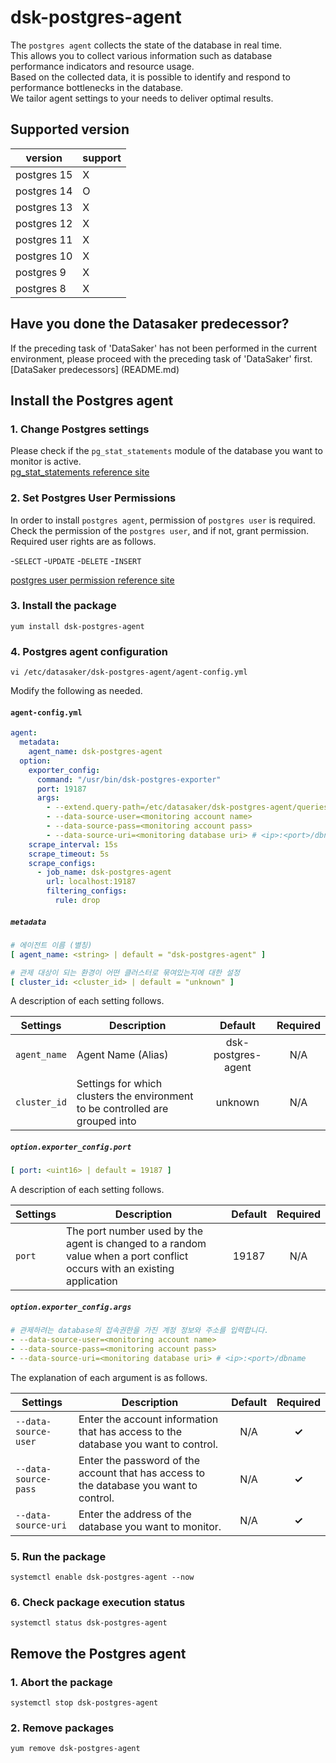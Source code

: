 # dsk-postgres-agent

The `postgres agent` collects the state of the database in real time.\
This allows you to collect various information such as database performance indicators and resource usage.\
Based on the collected data, it is possible to identify and respond to performance bottlenecks in the database.\
We tailor agent settings to your needs to deliver optimal results.

## Supported version

|version|support|
|---|---|
|postgres 15|X|
|postgres 14|O|
|postgres 13|X|
|postgres 12|X|
|postgres 11|X|
|postgres 10|X|
|postgres 9|X|
|postgres 8|X|

## Have you done the Datasaker predecessor?

If the preceding task of 'DataSaker' has not been performed in the current environment, please proceed with the preceding task of 'DataSaker' first. [DataSaker predecessors] (README.md)

## Install the Postgres agent

### 1. Change Postgres settings

Please check if the `pg_stat_statements` module of the database you want to monitor is active.\
[pg_stat_statements reference site](https://www.postgresql.org/docs/14/pgstatstatements.html)

### 2. Set Postgres User Permissions

In order to install `postgres agent`, permission of `postgres user` is required.\
Check the permission of the `postgres user`, and if not, grant permission.\
Required user rights are as follows.

-`SELECT`
-`UPDATE`
-`DELETE`
-`INSERT`

[postgres user permission reference site](https://www.postgresql.org/docs/14/sql-grant.html)

### 3. Install the package
```shell
yum install dsk-postgres-agent
```
### 4. Postgres agent configuration
```shell
vi /etc/datasaker/dsk-postgres-agent/agent-config.yml
```
Modify the following as needed.

#### `agent-config.yml`
```yaml
agent:
  metadata:
    agent_name: dsk-postgres-agent
  option:
    exporter_config:
      command: "/usr/bin/dsk-postgres-exporter"
      port: 19187
      args:
        - --extend.query-path=/etc/datasaker/dsk-postgres-agent/queries.yaml
        - --data-source-user=<monitoring account name>
        - --data-source-pass=<monitoring account pass>
        - --data-source-uri=<monitoring database uri> # <ip>:<port>/dbname
    scrape_interval: 15s
    scrape_timeout: 5s
    scrape_configs:
      - job_name: dsk-postgres-agent
        url: localhost:19187
        filtering_configs:
          rule: drop
```
##### `metadata`
```yaml
# 에이전트 이름 (별칭)
[ agent_name: <string> | default = "dsk-postgres-agent" ]

# 관제 대상이 되는 환경이 어떤 클러스터로 묶여있는지에 대한 설정
[ cluster_id: <cluster_id> | default = "unknown" ]
```
A description of each setting follows.

| **Settings** | **Description** | **Default** | **Required** |
| -------------------------- | ---------------------------------------------------------------------------------------------------- | :----------: | :------------: |
| `agent_name` | Agent Name (Alias) | dsk-postgres-agent | N/A |
| `cluster_id` | Settings for which clusters the environment to be controlled are grouped into | unknown | N/A |

##### `option.exporter_config.port`
```yaml
[ port: <uint16> | default = 19187 ]
```
A description of each setting follows.

| **Settings** | **Description** | **Default** | **Required** |
| ------------ | ---------------------------------------------------------------------------------------------------- | :----------: | :------------: |
| `port` | The port number used by the agent is changed to a random value when a port conflict occurs with an existing application | 19187 | N/A |

##### `option.exporter_config.args`
```yaml
# 관제하려는 database의 접속권한을 가진 계정 정보와 주소를 입력합니다.
- --data-source-user=<monitoring account name>
- --data-source-pass=<monitoring account pass>
- --data-source-uri=<monitoring database uri> # <ip>:<port>/dbname
```
The explanation of each argument is as follows.

| **Settings** | **Description** | **Default** | **Required** |
| ------------ | ---------------------------------------------------------------------------------------------------- | :----------: | :------------: |
| `--data-source-user` | Enter the account information that has access to the database you want to control. | N/A | **✓** |
| `--data-source-pass` | Enter the password of the account that has access to the database you want to control. | N/A | **✓** |
| `--data-source-uri` | Enter the address of the database you want to monitor. | N/A | **✓** |

### 5. Run the package
```shell
systemctl enable dsk-postgres-agent --now
```
### 6. Check package execution status
```shell
systemctl status dsk-postgres-agent
```
## Remove the Postgres agent

### 1. Abort the package
```shell
systemctl stop dsk-postgres-agent
```
### 2. Remove packages
```shell
yum remove dsk-postgres-agent
```

